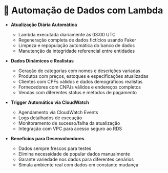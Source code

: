 # 🤖 Automação de Dados com Lambda
- **Atualização Diária Automática**
  - Lambda executada diariamente às 03:00 UTC
  - Regeneração completa de dados fictícios usando Faker
  - Limpeza e repopulação automática do banco de dados
  - Manutenção da integridade referencial entre entidades
  
- **Dados Dinâmicos e Realistas**
  - Geração de categorias com nomes e descrições variadas
  - Produtos com preços, estoques e especificações atualizadas
  - Clientes com CPFs válidos e dados demográficos realistas
  - Fornecedores com CNPJs válidos e endereços completos
  - Vendas com diferentes status e métodos de pagamento
  
- **Trigger Automático via CloudWatch**
  - Agendamento via CloudWatch Events
  - Logs detalhados de execução
  - Monitoramento de sucesso/falha da atualização
  - Integração com VPC para acesso seguro ao RDS
  
- **Benefícios para Desenvolvedores**
  - Dados sempre frescos para testes
  - Elimina necessidade de popular dados manualmente
  - Garante variedade nos dados para diferentes cenários
  - Simula ambiente real com dados em constante mudança